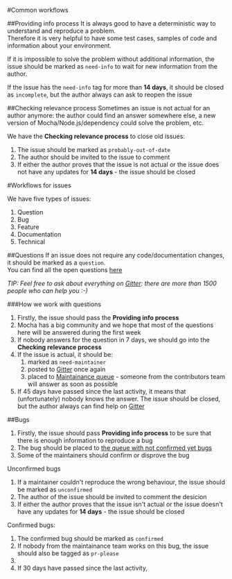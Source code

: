 #Common workflows

##Providing info process
It is always good to have a deterministic way to understand and reproduce a problem.  
Therefore it is very helpful to have some test cases, samples of code and information about your environment.

If it is impossible to solve the problem without additional information, the issue should be marked as `need-info` to wait for new information from the author.
 
If the issue has the `need-info` tag for more than **14 days**, it should be closed as `incomplete`, but the author always can ask to reopen the issue
 

##Checking relevance process
Sometimes an issue is not actual for an author anymore: the author could find an answer somewhere else, a new version of Mocha/Node.js/dependency could solve the problem, etc.
 
 We have the **Checking relevance process** to close old issues:
 1. The issue should be marked as `probably-out-of-date`
 2. The author should be invited to the issue to comment
 3. If either the author proves that the issue is not actual or the issue does not have any updates for **14 days** - the issue should be closed 
 
#Workflows for issues

We have five types of issues:
1. Question
2. Bug
3. Feature
4. Documentation
5. Technical

##Questions
If an issue does not require any code/documentation changes, it should be marked as a `question`.  
You can find all the open questions [here](https://github.com/mochajs/mocha/issues?q=is%3Aissue+is%3Aopen+label%3Aquestion)

_TIP: Feel free to ask about everything on [Gitter](https://gitter.im/mochajs/mocha): there are more than 1500 people who can help you :-)_

###How we work with questions
1. Firstly, the issue should pass the **Providing info process**
2. Mocha has a big community and we hope that most of the questions here will be answered during the first week
3. If nobody answers for the question in 7 days, we should go into the **Checking relevance process**  
4. If the issue is actual, it should be:
    1. marked as `need-maintainer`
    2. posted to [Gitter](https://gitter.im/mochajs/mocha) once again
    3. placed to [Maintainance queue](TODO) - someone from the contributors team will answer as soon as possible
5. If 45 days have passed since the last activity, it means that (unfortunately) nobody knows the answer. The issue should be closed, but the author always can find help on [Gitter](https://gitter.im/mochajs/mocha)

##Bugs

1. Firstly, the issue should pass **Providing info process** to be sure that there is enough information to reproduce a bug
2. The bug should be placed to [the queue with not confirmed yet bugs](https://github.com/mochajs/mocha/issues?utf8=✓&q=is%3Aopen%20label%3Abug%20-label%3Aconfirmed%20)
3. Some of the maintainers should confirm or disprove the bug

Unconfirmed bugs
1. If a maintainer couldn't reproduce the wrong behaviour, the issue should be marked as `unconfirmed`
2. The author of the issue should be invited to comment the desicion 
3. If either the author proves that the issue isn't actual or the issue doesn't have any updates for **14 days** - the issue should be closed

Confirmed bugs:
1. The confirmed bug should be marked as `confirmed`
2. If nobody from the maintainance team works on this bug, the issue should also be tagged as `pr-please`
3. 
4. If 30 days have passed since the last activity, 
